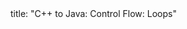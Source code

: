 <frontmatter>
title: "C++ to Java: Control Flow: Loops"
</frontmatter>

<include src="unit-inPage-asFlat.md" boilerplate />